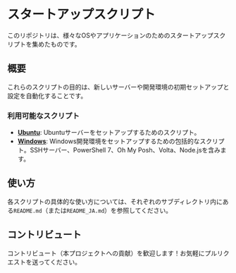 # スタートアップスクリプト

このリポジトリは、様々なOSやアプリケーションのためのスタートアップスクリプトを集めたものです。

## 概要

これらのスクリプトの目的は、新しいサーバーや開発環境の初期セットアップと設定を自動化することです。

### 利用可能なスクリプト

- **[Ubuntu](./ubuntu/README.md)**: Ubuntuサーバーをセットアップするためのスクリプト。
- **[Windows](./windows/README_JA.md)**: Windows開発環境をセットアップするための包括的なスクリプト。SSHサーバー、PowerShell 7、Oh My Posh、Volta、Node.jsを含みます。

## 使い方

各スクリプトの具体的な使い方については、それぞれのサブディレクトリ内にある`README.md`（または`README_JA.md`）を参照してください。

## コントリビュート

コントリビュート（本プロジェクトへの貢献）を歓迎します！お気軽にプルリクエストを送ってください。
